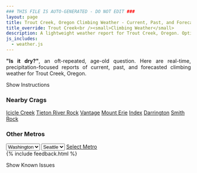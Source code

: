 ```yaml
---
### THIS FILE IS AUTO-GENERATED - DO NOT EDIT ###
layout: page
title: Trout Creek, Oregon Climbing Weather - Current, Past, and Forecasted Report
title_override: Trout Creek<br /><small>Climbing Weather</small>
description: A lightweight weather report for Trout Creek, Oregon. Optimized for slow internet connections.
js_includes:
  - weather.js
---
```


<section class="measure center lh-copy f5-ns f6 ph2 mv4" style="text-align: justify;">
<strong>"Is it dry?"</strong>, an oft-repeated, age-old question. Here are real-time,
precipitation-focused reports of current, past, and forecasted climbing weather for Trout Creek, Oregon.
</section>

<p id="settings-toggle" class="mw5 b center tc hover-light-red black-70 pointer">Show Instructions</p>
<section id="settings" class="overflow-hidden" style="display:none;">
    <div class="mv2 ph2 center">
        <div class="fn f6 tc pv2">
            <p class="measure lh-copy center"><strong>Show/hide hourly forecasts</strong> by clicking the desired day.</p>
            <hr class="mw5 p0 mv2 o-60 b0 bt b--light-red light-red bg-light-red">
            <p class="measure lh-copy center"><strong>Current and Past conditions</strong> are measured by the nearest weather station. <strong>Forecast conditions</strong> are calculated and polled separately.</p>
            <hr class="mw5 p0 mv2 o-60 b0 bt b--light-red light-red bg-light-red">
            <p class="measure lh-copy center"><strong>Having issues?</strong> Try <a id="clear-cache" class="no-underline relative fancy-link light-red hover-light-red" href="#">clearing the local cache</a>.</p>
            <hr class="mw5 p0 mv2 o-60 b0 bt b--light-red light-red bg-light-red">
            <p class="measure lh-copy center">Weather data sourced from <a class="no-underline fancy-link relative light-red" target="_blank" href="https://www.weather.gov/documentation/services-web-api">weather.gov</a>.</p>
        </div>
    </div>
</section>
<section id="weather" data-crag="trout-creek-oregon" class="mv4-ns mv3 ph2 center"></section>
<section id="nearby" class="tc lh-copy">
  <h3>Nearby Crags</h3>
<a class="nowrap no-underline fancy-link relative light-red mh3" href="/crags/icicle-creek-washington-weather.html">Icicle Creek</a>
<a class="nowrap no-underline fancy-link relative light-red mh3" href="/crags/tieton-river-rock-washington-weather.html">Tieton River Rock</a>
<a class="nowrap no-underline fancy-link relative light-red mh3" href="/crags/vantage-washington-weather.html">Vantage</a>
<a class="nowrap no-underline fancy-link relative light-red mh3" href="/crags/mount-erie-washington-weather.html">Mount Erie</a>
<a class="nowrap no-underline fancy-link relative light-red mh3" href="/crags/index-washington-weather.html">Index</a>
<a class="nowrap no-underline fancy-link relative light-red mh3" href="/crags/darrington-washington-weather.html">Darrington</a>
<a class="nowrap no-underline fancy-link relative light-red mh3" href="/crags/smith-rock-oregon-weather.html">Smith Rock</a>
</section>
<section id="nearby" class="tc lh-copy">
  <h3>Other Metros</h3>
  <select class="ma1 bg-near-white pa2" id="stateSel">
    <option value="Texas">Texas</option>
    <option value="Washington" selected>Washington</option>
    <option value="Colorado">Colorado</option>
    <option value="Tennessee">Tennessee</option>
    <option value="Utah">Utah</option>
    <option value="California">California</option>
  </select>
  <select class="ma1 bg-near-white pa2" id="citySel">
    <option value="Seattle" selected>Seattle</option>
  </select>
  <a id="selectMetro" class="f6 link dim ph3 pv2 ma1 dib white bg-light-red" href="/crags/seattle-washington-weather.html">Select Metro</a>
  <script>
    var states = [];
    states["Texas"] = "Austin"
    states["Washington"] = "Seattle"
    states["Colorado"] = "Denver"
    states["Tennessee"] = "Nashville"
    states["Utah"] = "Salt Lake City"
    states["California"] = "San Francisco|Los Angeles"
  </script>
</section>
{% include feedback.html %}
<p id="issues-toggle" class="mw5 b center tc hover-light-red black-70 pointer">Show Known Issues</p>
<section id="issues" class="overflow-hidden tc f6">
</section>

<script>
  var weekly_PDT_48_73 = null
  var hourly_PDT_48_73 = {"@context":["https://geojson.org/geojson-ld/geojson-context.jsonld",{"@version":"1.1","wx":"https://api.weather.gov/ontology#","geo":"http://www.opengis.net/ont/geosparql#","unit":"http://codes.wmo.int/common/unit/","@vocab":"https://api.weather.gov/ontology#"}],"type":"Feature","geometry":{"type":"Polygon","coordinates":[[[-121.1248943,44.8198586],[-121.11911869999999,44.79885650000001],[-121.08947479999999,44.802957400000004],[-121.09524409999999,44.8239597],[-121.1248943,44.8198586]]]},"properties":{"updated":"2021-02-13T05:46:11+00:00","units":"us","forecastGenerator":"HourlyForecastGenerator","generatedAt":"2021-02-13T08:46:56+00:00","updateTime":"2021-02-13T05:46:11+00:00","validTimes":"2021-02-12T23:00:00+00:00/P7DT15H","elevation":{"value":494.9952,"unitCode":"unit:m"},"periods":[{"number":1,"name":"","startTime":"2021-02-13T00:00:00-08:00","endTime":"2021-02-13T01:00:00-08:00","isDaytime":false,"temperature":14,"temperatureUnit":"F","temperatureTrend":null,"windSpeed":"7 mph","windDirection":"N","icon":"https://api.weather.gov/icons/land/night/snow,90?size=small","shortForecast":"Light Snow","detailedForecast":""},{"number":2,"name":"","startTime":"2021-02-13T01:00:00-08:00","endTime":"2021-02-13T02:00:00-08:00","isDaytime":false,"temperature":14,"temperatureUnit":"F","temperatureTrend":null,"windSpeed":"7 mph","windDirection":"N","icon":"https://api.weather.gov/icons/land/night/snow,90?size=small","shortForecast":"Light Snow","detailedForecast":""},{"number":3,"name":"","startTime":"2021-02-13T02:00:00-08:00","endTime":"2021-02-13T03:00:00-08:00","isDaytime":false,"temperature":14,"temperatureUnit":"F","temperatureTrend":null,"windSpeed":"7 mph","windDirection":"N","icon":"https://api.weather.gov/icons/land/night/snow,90?size=small","shortForecast":"Light Snow","detailedForecast":""},{"number":4,"name":"","startTime":"2021-02-13T03:00:00-08:00","endTime":"2021-02-13T04:00:00-08:00","isDaytime":false,"temperature":13,"temperatureUnit":"F","temperatureTrend":null,"windSpeed":"7 mph","windDirection":"N","icon":"https://api.weather.gov/icons/land/night/snow,90?size=small","shortForecast":"Light Snow","detailedForecast":""},{"number":5,"name":"","startTime":"2021-02-13T04:00:00-08:00","endTime":"2021-02-13T05:00:00-08:00","isDaytime":false,"temperature":13,"temperatureUnit":"F","temperatureTrend":null,"windSpeed":"8 mph","windDirection":"N","icon":"https://api.weather.gov/icons/land/night/snow,90?size=small","shortForecast":"Light Snow","detailedForecast":""},{"number":6,"name":"","startTime":"2021-02-13T05:00:00-08:00","endTime":"2021-02-13T06:00:00-08:00","isDaytime":false,"temperature":12,"temperatureUnit":"F","temperatureTrend":null,"windSpeed":"8 mph","windDirection":"N","icon":"https://api.weather.gov/icons/land/night/snow,90?size=small","shortForecast":"Light Snow","detailedForecast":""},{"number":7,"name":"","startTime":"2021-02-13T06:00:00-08:00","endTime":"2021-02-13T07:00:00-08:00","isDaytime":true,"temperature":12,"temperatureUnit":"F","temperatureTrend":null,"windSpeed":"8 mph","windDirection":"N","icon":"https://api.weather.gov/icons/land/day/snow,90?size=small","shortForecast":"Light Snow","detailedForecast":""},{"number":8,"name":"","startTime":"2021-02-13T07:00:00-08:00","endTime":"2021-02-13T08:00:00-08:00","isDaytime":true,"temperature":13,"temperatureUnit":"F","temperatureTrend":null,"windSpeed":"8 mph","windDirection":"N","icon":"https://api.weather.gov/icons/land/day/snow,90?size=small","shortForecast":"Light Snow","detailedForecast":""},{"number":9,"name":"","startTime":"2021-02-13T08:00:00-08:00","endTime":"2021-02-13T09:00:00-08:00","isDaytime":true,"temperature":14,"temperatureUnit":"F","temperatureTrend":null,"windSpeed":"8 mph","windDirection":"N","icon":"https://api.weather.gov/icons/land/day/snow,90?size=small","shortForecast":"Light Snow","detailedForecast":""},{"number":10,"name":"","startTime":"2021-02-13T09:00:00-08:00","endTime":"2021-02-13T10:00:00-08:00","isDaytime":true,"temperature":16,"temperatureUnit":"F","temperatureTrend":null,"windSpeed":"8 mph","windDirection":"N","icon":"https://api.weather.gov/icons/land/day/snow?size=small","shortForecast":"Light Snow","detailedForecast":""},{"number":11,"name":"","startTime":"2021-02-13T10:00:00-08:00","endTime":"2021-02-13T11:00:00-08:00","isDaytime":true,"temperature":18,"temperatureUnit":"F","temperatureTrend":null,"windSpeed":"5 mph","windDirection":"NE","icon":"https://api.weather.gov/icons/land/day/snow_fzra?size=small","shortForecast":"Chance Light Snow","detailedForecast":""},{"number":12,"name":"","startTime":"2021-02-13T11:00:00-08:00","endTime":"2021-02-13T12:00:00-08:00","isDaytime":true,"temperature":20,"temperatureUnit":"F","temperatureTrend":null,"windSpeed":"5 mph","windDirection":"NE","icon":"https://api.weather.gov/icons/land/day/snow_fzra?size=small","shortForecast":"Chance Light Snow","detailedForecast":""},{"number":13,"name":"","startTime":"2021-02-13T12:00:00-08:00","endTime":"2021-02-13T13:00:00-08:00","isDaytime":true,"temperature":22,"temperatureUnit":"F","temperatureTrend":null,"windSpeed":"5 mph","windDirection":"NE","icon":"https://api.weather.gov/icons/land/day/snow_fzra?size=small","shortForecast":"Chance Light Snow","detailedForecast":""},{"number":14,"name":"","startTime":"2021-02-13T13:00:00-08:00","endTime":"2021-02-13T14:00:00-08:00","isDaytime":true,"temperature":24,"temperatureUnit":"F","temperatureTrend":null,"windSpeed":"6 mph","windDirection":"NE","icon":"https://api.weather.gov/icons/land/day/snow_fzra?size=small","shortForecast":"Chance Light Snow","detailedForecast":""},{"number":15,"name":"","startTime":"2021-02-13T14:00:00-08:00","endTime":"2021-02-13T15:00:00-08:00","isDaytime":true,"temperature":26,"temperatureUnit":"F","temperatureTrend":null,"windSpeed":"6 mph","windDirection":"NE","icon":"https://api.weather.gov/icons/land/day/snow_fzra?size=small","shortForecast":"Chance Light Snow","detailedForecast":""},{"number":16,"name":"","startTime":"2021-02-13T15:00:00-08:00","endTime":"2021-02-13T16:00:00-08:00","isDaytime":true,"temperature":27,"temperatureUnit":"F","temperatureTrend":null,"windSpeed":"6 mph","windDirection":"NE","icon":"https://api.weather.gov/icons/land/day/snow_fzra?size=small","shortForecast":"Chance Light Snow","detailedForecast":""},{"number":17,"name":"","startTime":"2021-02-13T16:00:00-08:00","endTime":"2021-02-13T17:00:00-08:00","isDaytime":true,"temperature":27,"temperatureUnit":"F","temperatureTrend":null,"windSpeed":"7 mph","windDirection":"NE","icon":"https://api.weather.gov/icons/land/day/snow?size=small","shortForecast":"Slight Chance Light Snow","detailedForecast":""},{"number":18,"name":"","startTime":"2021-02-13T17:00:00-08:00","endTime":"2021-02-13T18:00:00-08:00","isDaytime":true,"temperature":26,"temperatureUnit":"F","temperatureTrend":null,"windSpeed":"7 mph","windDirection":"NE","icon":"https://api.weather.gov/icons/land/day/snow?size=small","shortForecast":"Slight Chance Light Snow","detailedForecast":""},{"number":19,"name":"","startTime":"2021-02-13T18:00:00-08:00","endTime":"2021-02-13T19:00:00-08:00","isDaytime":false,"temperature":24,"temperatureUnit":"F","temperatureTrend":null,"windSpeed":"7 mph","windDirection":"NE","icon":"https://api.weather.gov/icons/land/night/snow?size=small","shortForecast":"Slight Chance Light Snow","detailedForecast":""},{"number":20,"name":"","startTime":"2021-02-13T19:00:00-08:00","endTime":"2021-02-13T20:00:00-08:00","isDaytime":false,"temperature":22,"temperatureUnit":"F","temperatureTrend":null,"windSpeed":"6 mph","windDirection":"NE","icon":"https://api.weather.gov/icons/land/night/snow?size=small","shortForecast":"Slight Chance Light Snow","detailedForecast":""},{"number":21,"name":"","startTime":"2021-02-13T20:00:00-08:00","endTime":"2021-02-13T21:00:00-08:00","isDaytime":false,"temperature":20,"temperatureUnit":"F","temperatureTrend":null,"windSpeed":"6 mph","windDirection":"NE","icon":"https://api.weather.gov/icons/land/night/snow?size=small","shortForecast":"Slight Chance Light Snow","detailedForecast":""},{"number":22,"name":"","startTime":"2021-02-13T21:00:00-08:00","endTime":"2021-02-13T22:00:00-08:00","isDaytime":false,"temperature":19,"temperatureUnit":"F","temperatureTrend":null,"windSpeed":"6 mph","windDirection":"NE","icon":"https://api.weather.gov/icons/land/night/snow?size=small","shortForecast":"Slight Chance Light Snow","detailedForecast":""},{"number":23,"name":"","startTime":"2021-02-13T22:00:00-08:00","endTime":"2021-02-13T23:00:00-08:00","isDaytime":false,"temperature":17,"temperatureUnit":"F","temperatureTrend":null,"windSpeed":"5 mph","windDirection":"N","icon":"https://api.weather.gov/icons/land/night/snow?size=small","shortForecast":"Slight Chance Light Snow","detailedForecast":""},{"number":24,"name":"","startTime":"2021-02-13T23:00:00-08:00","endTime":"2021-02-14T00:00:00-08:00","isDaytime":false,"temperature":15,"temperatureUnit":"F","temperatureTrend":null,"windSpeed":"5 mph","windDirection":"N","icon":"https://api.weather.gov/icons/land/night/snow?size=small","shortForecast":"Slight Chance Light Snow","detailedForecast":""},{"number":25,"name":"","startTime":"2021-02-14T00:00:00-08:00","endTime":"2021-02-14T01:00:00-08:00","isDaytime":false,"temperature":13,"temperatureUnit":"F","temperatureTrend":null,"windSpeed":"5 mph","windDirection":"N","icon":"https://api.weather.gov/icons/land/night/snow?size=small","shortForecast":"Slight Chance Light Snow","detailedForecast":""},{"number":26,"name":"","startTime":"2021-02-14T01:00:00-08:00","endTime":"2021-02-14T02:00:00-08:00","isDaytime":false,"temperature":12,"temperatureUnit":"F","temperatureTrend":null,"windSpeed":"3 mph","windDirection":"N","icon":"https://api.weather.gov/icons/land/night/snow?size=small","shortForecast":"Slight Chance Light Snow","detailedForecast":""},{"number":27,"name":"","startTime":"2021-02-14T02:00:00-08:00","endTime":"2021-02-14T03:00:00-08:00","isDaytime":false,"temperature":12,"temperatureUnit":"F","temperatureTrend":null,"windSpeed":"3 mph","windDirection":"N","icon":"https://api.weather.gov/icons/land/night/snow?size=small","shortForecast":"Slight Chance Light Snow","detailedForecast":""},{"number":28,"name":"","startTime":"2021-02-14T03:00:00-08:00","endTime":"2021-02-14T04:00:00-08:00","isDaytime":false,"temperature":13,"temperatureUnit":"F","temperatureTrend":null,"windSpeed":"3 mph","windDirection":"N","icon":"https://api.weather.gov/icons/land/night/snow?size=small","shortForecast":"Slight Chance Light Snow","detailedForecast":""},{"number":29,"name":"","startTime":"2021-02-14T04:00:00-08:00","endTime":"2021-02-14T05:00:00-08:00","isDaytime":false,"temperature":13,"temperatureUnit":"F","temperatureTrend":null,"windSpeed":"3 mph","windDirection":"NE","icon":"https://api.weather.gov/icons/land/night/snow?size=small","shortForecast":"Chance Light Snow","detailedForecast":""},{"number":30,"name":"","startTime":"2021-02-14T05:00:00-08:00","endTime":"2021-02-14T06:00:00-08:00","isDaytime":false,"temperature":13,"temperatureUnit":"F","temperatureTrend":null,"windSpeed":"3 mph","windDirection":"NE","icon":"https://api.weather.gov/icons/land/night/snow?size=small","shortForecast":"Chance Light Snow","detailedForecast":""},{"number":31,"name":"","startTime":"2021-02-14T06:00:00-08:00","endTime":"2021-02-14T07:00:00-08:00","isDaytime":true,"temperature":13,"temperatureUnit":"F","temperatureTrend":null,"windSpeed":"3 mph","windDirection":"NE","icon":"https://api.weather.gov/icons/land/day/snow?size=small","shortForecast":"Chance Light Snow","detailedForecast":""},{"number":32,"name":"","startTime":"2021-02-14T07:00:00-08:00","endTime":"2021-02-14T08:00:00-08:00","isDaytime":true,"temperature":13,"temperatureUnit":"F","temperatureTrend":null,"windSpeed":"2 mph","windDirection":"NE","icon":"https://api.weather.gov/icons/land/day/snow?size=small","shortForecast":"Chance Light Snow","detailedForecast":""},{"number":33,"name":"","startTime":"2021-02-14T08:00:00-08:00","endTime":"2021-02-14T09:00:00-08:00","isDaytime":true,"temperature":14,"temperatureUnit":"F","temperatureTrend":null,"windSpeed":"2 mph","windDirection":"NE","icon":"https://api.weather.gov/icons/land/day/snow?size=small","shortForecast":"Chance Light Snow","detailedForecast":""},{"number":34,"name":"","startTime":"2021-02-14T09:00:00-08:00","endTime":"2021-02-14T10:00:00-08:00","isDaytime":true,"temperature":16,"temperatureUnit":"F","temperatureTrend":null,"windSpeed":"2 mph","windDirection":"NE","icon":"https://api.weather.gov/icons/land/day/snow?size=small","shortForecast":"Chance Light Snow","detailedForecast":""},{"number":35,"name":"","startTime":"2021-02-14T10:00:00-08:00","endTime":"2021-02-14T11:00:00-08:00","isDaytime":true,"temperature":19,"temperatureUnit":"F","temperatureTrend":null,"windSpeed":"3 mph","windDirection":"NE","icon":"https://api.weather.gov/icons/land/day/snow?size=small","shortForecast":"Chance Light Snow","detailedForecast":""},{"number":36,"name":"","startTime":"2021-02-14T11:00:00-08:00","endTime":"2021-02-14T12:00:00-08:00","isDaytime":true,"temperature":23,"temperatureUnit":"F","temperatureTrend":null,"windSpeed":"3 mph","windDirection":"NE","icon":"https://api.weather.gov/icons/land/day/snow?size=small","shortForecast":"Chance Light Snow","detailedForecast":""},{"number":37,"name":"","startTime":"2021-02-14T12:00:00-08:00","endTime":"2021-02-14T13:00:00-08:00","isDaytime":true,"temperature":26,"temperatureUnit":"F","temperatureTrend":null,"windSpeed":"3 mph","windDirection":"NE","icon":"https://api.weather.gov/icons/land/day/snow?size=small","shortForecast":"Chance Light Snow","detailedForecast":""},{"number":38,"name":"","startTime":"2021-02-14T13:00:00-08:00","endTime":"2021-02-14T14:00:00-08:00","isDaytime":true,"temperature":29,"temperatureUnit":"F","temperatureTrend":null,"windSpeed":"5 mph","windDirection":"NE","icon":"https://api.weather.gov/icons/land/day/snow?size=small","shortForecast":"Chance Light Snow","detailedForecast":""},{"number":39,"name":"","startTime":"2021-02-14T14:00:00-08:00","endTime":"2021-02-14T15:00:00-08:00","isDaytime":true,"temperature":31,"temperatureUnit":"F","temperatureTrend":null,"windSpeed":"5 mph","windDirection":"NE","icon":"https://api.weather.gov/icons/land/day/snow?size=small","shortForecast":"Chance Light Snow","detailedForecast":""},{"number":40,"name":"","startTime":"2021-02-14T15:00:00-08:00","endTime":"2021-02-14T16:00:00-08:00","isDaytime":true,"temperature":31,"temperatureUnit":"F","temperatureTrend":null,"windSpeed":"5 mph","windDirection":"NE","icon":"https://api.weather.gov/icons/land/day/snow?size=small","shortForecast":"Chance Light Snow","detailedForecast":""},{"number":41,"name":"","startTime":"2021-02-14T16:00:00-08:00","endTime":"2021-02-14T17:00:00-08:00","isDaytime":true,"temperature":30,"temperatureUnit":"F","temperatureTrend":null,"windSpeed":"6 mph","windDirection":"NE","icon":"https://api.weather.gov/icons/land/day/snow?size=small","shortForecast":"Chance Light Snow","detailedForecast":""},{"number":42,"name":"","startTime":"2021-02-14T17:00:00-08:00","endTime":"2021-02-14T18:00:00-08:00","isDaytime":true,"temperature":28,"temperatureUnit":"F","temperatureTrend":null,"windSpeed":"6 mph","windDirection":"NE","icon":"https://api.weather.gov/icons/land/day/snow?size=small","shortForecast":"Chance Light Snow","detailedForecast":""},{"number":43,"name":"","startTime":"2021-02-14T18:00:00-08:00","endTime":"2021-02-14T19:00:00-08:00","isDaytime":false,"temperature":25,"temperatureUnit":"F","temperatureTrend":null,"windSpeed":"6 mph","windDirection":"NE","icon":"https://api.weather.gov/icons/land/night/snow?size=small","shortForecast":"Chance Light Snow","detailedForecast":""},{"number":44,"name":"","startTime":"2021-02-14T19:00:00-08:00","endTime":"2021-02-14T20:00:00-08:00","isDaytime":false,"temperature":24,"temperatureUnit":"F","temperatureTrend":null,"windSpeed":"5 mph","windDirection":"NE","icon":"https://api.weather.gov/icons/land/night/snow?size=small","shortForecast":"Chance Light Snow","detailedForecast":""},{"number":45,"name":"","startTime":"2021-02-14T20:00:00-08:00","endTime":"2021-02-14T21:00:00-08:00","isDaytime":false,"temperature":24,"temperatureUnit":"F","temperatureTrend":null,"windSpeed":"5 mph","windDirection":"NE","icon":"https://api.weather.gov/icons/land/night/snow?size=small","shortForecast":"Chance Light Snow","detailedForecast":""},{"number":46,"name":"","startTime":"2021-02-14T21:00:00-08:00","endTime":"2021-02-14T22:00:00-08:00","isDaytime":false,"temperature":25,"temperatureUnit":"F","temperatureTrend":null,"windSpeed":"5 mph","windDirection":"NE","icon":"https://api.weather.gov/icons/land/night/snow?size=small","shortForecast":"Chance Light Snow","detailedForecast":""},{"number":47,"name":"","startTime":"2021-02-14T22:00:00-08:00","endTime":"2021-02-14T23:00:00-08:00","isDaytime":false,"temperature":26,"temperatureUnit":"F","temperatureTrend":null,"windSpeed":"3 mph","windDirection":"NE","icon":"https://api.weather.gov/icons/land/night/snow?size=small","shortForecast":"Snow","detailedForecast":""},{"number":48,"name":"","startTime":"2021-02-14T23:00:00-08:00","endTime":"2021-02-15T00:00:00-08:00","isDaytime":false,"temperature":25,"temperatureUnit":"F","temperatureTrend":null,"windSpeed":"3 mph","windDirection":"NE","icon":"https://api.weather.gov/icons/land/night/snow?size=small","shortForecast":"Snow","detailedForecast":""},{"number":49,"name":"","startTime":"2021-02-15T00:00:00-08:00","endTime":"2021-02-15T01:00:00-08:00","isDaytime":false,"temperature":24,"temperatureUnit":"F","temperatureTrend":null,"windSpeed":"3 mph","windDirection":"NE","icon":"https://api.weather.gov/icons/land/night/snow?size=small","shortForecast":"Snow","detailedForecast":""},{"number":50,"name":"","startTime":"2021-02-15T01:00:00-08:00","endTime":"2021-02-15T02:00:00-08:00","isDaytime":false,"temperature":23,"temperatureUnit":"F","temperatureTrend":null,"windSpeed":"5 mph","windDirection":"NE","icon":"https://api.weather.gov/icons/land/night/snow?size=small","shortForecast":"Light Snow","detailedForecast":""},{"number":51,"name":"","startTime":"2021-02-15T02:00:00-08:00","endTime":"2021-02-15T03:00:00-08:00","isDaytime":false,"temperature":24,"temperatureUnit":"F","temperatureTrend":null,"windSpeed":"5 mph","windDirection":"NE","icon":"https://api.weather.gov/icons/land/night/snow?size=small","shortForecast":"Light Snow","detailedForecast":""},{"number":52,"name":"","startTime":"2021-02-15T03:00:00-08:00","endTime":"2021-02-15T04:00:00-08:00","isDaytime":false,"temperature":25,"temperatureUnit":"F","temperatureTrend":null,"windSpeed":"5 mph","windDirection":"NE","icon":"https://api.weather.gov/icons/land/night/snow?size=small","shortForecast":"Light Snow","detailedForecast":""},{"number":53,"name":"","startTime":"2021-02-15T04:00:00-08:00","endTime":"2021-02-15T05:00:00-08:00","isDaytime":false,"temperature":26,"temperatureUnit":"F","temperatureTrend":null,"windSpeed":"2 mph","windDirection":"NE","icon":"https://api.weather.gov/icons/land/night/snow_fzra?size=small","shortForecast":"Light Snow","detailedForecast":""},{"number":54,"name":"","startTime":"2021-02-15T05:00:00-08:00","endTime":"2021-02-15T06:00:00-08:00","isDaytime":false,"temperature":24,"temperatureUnit":"F","temperatureTrend":null,"windSpeed":"2 mph","windDirection":"NE","icon":"https://api.weather.gov/icons/land/night/snow_fzra?size=small","shortForecast":"Light Snow","detailedForecast":""},{"number":55,"name":"","startTime":"2021-02-15T06:00:00-08:00","endTime":"2021-02-15T07:00:00-08:00","isDaytime":true,"temperature":22,"temperatureUnit":"F","temperatureTrend":null,"windSpeed":"2 mph","windDirection":"NE","icon":"https://api.weather.gov/icons/land/day/snow_fzra?size=small","shortForecast":"Light Snow","detailedForecast":""},{"number":56,"name":"","startTime":"2021-02-15T07:00:00-08:00","endTime":"2021-02-15T08:00:00-08:00","isDaytime":true,"temperature":22,"temperatureUnit":"F","temperatureTrend":null,"windSpeed":"2 mph","windDirection":"SW","icon":"https://api.weather.gov/icons/land/day/snow_fzra?size=small","shortForecast":"Light Snow","detailedForecast":""},{"number":57,"name":"","startTime":"2021-02-15T08:00:00-08:00","endTime":"2021-02-15T09:00:00-08:00","isDaytime":true,"temperature":25,"temperatureUnit":"F","temperatureTrend":null,"windSpeed":"2 mph","windDirection":"SW","icon":"https://api.weather.gov/icons/land/day/snow_fzra?size=small","shortForecast":"Light Snow","detailedForecast":""},{"number":58,"name":"","startTime":"2021-02-15T09:00:00-08:00","endTime":"2021-02-15T10:00:00-08:00","isDaytime":true,"temperature":30,"temperatureUnit":"F","temperatureTrend":null,"windSpeed":"2 mph","windDirection":"SW","icon":"https://api.weather.gov/icons/land/day/snow_fzra?size=small","shortForecast":"Light Snow","detailedForecast":""},{"number":59,"name":"","startTime":"2021-02-15T10:00:00-08:00","endTime":"2021-02-15T11:00:00-08:00","isDaytime":true,"temperature":35,"temperatureUnit":"F","temperatureTrend":null,"windSpeed":"7 mph","windDirection":"SW","icon":"https://api.weather.gov/icons/land/day/rain?size=small","shortForecast":"Light Rain Likely","detailedForecast":""},{"number":60,"name":"","startTime":"2021-02-15T11:00:00-08:00","endTime":"2021-02-15T12:00:00-08:00","isDaytime":true,"temperature":37,"temperatureUnit":"F","temperatureTrend":null,"windSpeed":"7 mph","windDirection":"SW","icon":"https://api.weather.gov/icons/land/day/rain?size=small","shortForecast":"Light Rain Likely","detailedForecast":""},{"number":61,"name":"","startTime":"2021-02-15T12:00:00-08:00","endTime":"2021-02-15T13:00:00-08:00","isDaytime":true,"temperature":39,"temperatureUnit":"F","temperatureTrend":null,"windSpeed":"7 mph","windDirection":"SW","icon":"https://api.weather.gov/icons/land/day/rain?size=small","shortForecast":"Light Rain Likely","detailedForecast":""},{"number":62,"name":"","startTime":"2021-02-15T13:00:00-08:00","endTime":"2021-02-15T14:00:00-08:00","isDaytime":true,"temperature":40,"temperatureUnit":"F","temperatureTrend":null,"windSpeed":"13 mph","windDirection":"SW","icon":"https://api.weather.gov/icons/land/day/rain?size=small","shortForecast":"Light Rain Likely","detailedForecast":""},{"number":63,"name":"","startTime":"2021-02-15T14:00:00-08:00","endTime":"2021-02-15T15:00:00-08:00","isDaytime":true,"temperature":41,"temperatureUnit":"F","temperatureTrend":null,"windSpeed":"13 mph","windDirection":"SW","icon":"https://api.weather.gov/icons/land/day/rain?size=small","shortForecast":"Light Rain Likely","detailedForecast":""},{"number":64,"name":"","startTime":"2021-02-15T15:00:00-08:00","endTime":"2021-02-15T16:00:00-08:00","isDaytime":true,"temperature":43,"temperatureUnit":"F","temperatureTrend":null,"windSpeed":"13 mph","windDirection":"SW","icon":"https://api.weather.gov/icons/land/day/rain?size=small","shortForecast":"Light Rain Likely","detailedForecast":""},{"number":65,"name":"","startTime":"2021-02-15T16:00:00-08:00","endTime":"2021-02-15T17:00:00-08:00","isDaytime":true,"temperature":44,"temperatureUnit":"F","temperatureTrend":null,"windSpeed":"14 mph","windDirection":"SW","icon":"https://api.weather.gov/icons/land/day/rain?size=small","shortForecast":"Light Rain Likely","detailedForecast":""},{"number":66,"name":"","startTime":"2021-02-15T17:00:00-08:00","endTime":"2021-02-15T18:00:00-08:00","isDaytime":true,"temperature":44,"temperatureUnit":"F","temperatureTrend":null,"windSpeed":"14 mph","windDirection":"SW","icon":"https://api.weather.gov/icons/land/day/rain?size=small","shortForecast":"Light Rain Likely","detailedForecast":""},{"number":67,"name":"","startTime":"2021-02-15T18:00:00-08:00","endTime":"2021-02-15T19:00:00-08:00","isDaytime":false,"temperature":43,"temperatureUnit":"F","temperatureTrend":null,"windSpeed":"14 mph","windDirection":"SW","icon":"https://api.weather.gov/icons/land/night/rain?size=small","shortForecast":"Light Rain Likely","detailedForecast":""},{"number":68,"name":"","startTime":"2021-02-15T19:00:00-08:00","endTime":"2021-02-15T20:00:00-08:00","isDaytime":false,"temperature":41,"temperatureUnit":"F","temperatureTrend":null,"windSpeed":"12 mph","windDirection":"W","icon":"https://api.weather.gov/icons/land/night/rain?size=small","shortForecast":"Light Rain Likely","detailedForecast":""},{"number":69,"name":"","startTime":"2021-02-15T20:00:00-08:00","endTime":"2021-02-15T21:00:00-08:00","isDaytime":false,"temperature":38,"temperatureUnit":"F","temperatureTrend":null,"windSpeed":"12 mph","windDirection":"W","icon":"https://api.weather.gov/icons/land/night/rain?size=small","shortForecast":"Light Rain Likely","detailedForecast":""},{"number":70,"name":"","startTime":"2021-02-15T21:00:00-08:00","endTime":"2021-02-15T22:00:00-08:00","isDaytime":false,"temperature":35,"temperatureUnit":"F","temperatureTrend":null,"windSpeed":"12 mph","windDirection":"W","icon":"https://api.weather.gov/icons/land/night/rain?size=small","shortForecast":"Light Rain Likely","detailedForecast":""},{"number":71,"name":"","startTime":"2021-02-15T22:00:00-08:00","endTime":"2021-02-15T23:00:00-08:00","isDaytime":false,"temperature":33,"temperatureUnit":"F","temperatureTrend":null,"windSpeed":"10 mph","windDirection":"SW","icon":"https://api.weather.gov/icons/land/night/rain?size=small","shortForecast":"Light Rain Likely","detailedForecast":""},{"number":72,"name":"","startTime":"2021-02-15T23:00:00-08:00","endTime":"2021-02-16T00:00:00-08:00","isDaytime":false,"temperature":32,"temperatureUnit":"F","temperatureTrend":null,"windSpeed":"10 mph","windDirection":"SW","icon":"https://api.weather.gov/icons/land/night/rain?size=small","shortForecast":"Light Rain Likely","detailedForecast":""},{"number":73,"name":"","startTime":"2021-02-16T00:00:00-08:00","endTime":"2021-02-16T01:00:00-08:00","isDaytime":false,"temperature":31,"temperatureUnit":"F","temperatureTrend":null,"windSpeed":"10 mph","windDirection":"SW","icon":"https://api.weather.gov/icons/land/night/rain?size=small","shortForecast":"Light Rain Likely","detailedForecast":""},{"number":74,"name":"","startTime":"2021-02-16T01:00:00-08:00","endTime":"2021-02-16T02:00:00-08:00","isDaytime":false,"temperature":31,"temperatureUnit":"F","temperatureTrend":null,"windSpeed":"12 mph","windDirection":"W","icon":"https://api.weather.gov/icons/land/night/rain?size=small","shortForecast":"Light Rain Likely","detailedForecast":""},{"number":75,"name":"","startTime":"2021-02-16T02:00:00-08:00","endTime":"2021-02-16T03:00:00-08:00","isDaytime":false,"temperature":31,"temperatureUnit":"F","temperatureTrend":null,"windSpeed":"12 mph","windDirection":"W","icon":"https://api.weather.gov/icons/land/night/rain?size=small","shortForecast":"Light Rain Likely","detailedForecast":""},{"number":76,"name":"","startTime":"2021-02-16T03:00:00-08:00","endTime":"2021-02-16T04:00:00-08:00","isDaytime":false,"temperature":32,"temperatureUnit":"F","temperatureTrend":null,"windSpeed":"12 mph","windDirection":"W","icon":"https://api.weather.gov/icons/land/night/rain?size=small","shortForecast":"Light Rain Likely","detailedForecast":""},{"number":77,"name":"","startTime":"2021-02-16T04:00:00-08:00","endTime":"2021-02-16T05:00:00-08:00","isDaytime":false,"temperature":32,"temperatureUnit":"F","temperatureTrend":null,"windSpeed":"10 mph","windDirection":"W","icon":"https://api.weather.gov/icons/land/night/snow?size=small","shortForecast":"Chance Rain And Snow","detailedForecast":""},{"number":78,"name":"","startTime":"2021-02-16T05:00:00-08:00","endTime":"2021-02-16T06:00:00-08:00","isDaytime":false,"temperature":31,"temperatureUnit":"F","temperatureTrend":null,"windSpeed":"10 mph","windDirection":"W","icon":"https://api.weather.gov/icons/land/night/snow?size=small","shortForecast":"Chance Rain And Snow","detailedForecast":""},{"number":79,"name":"","startTime":"2021-02-16T06:00:00-08:00","endTime":"2021-02-16T07:00:00-08:00","isDaytime":true,"temperature":31,"temperatureUnit":"F","temperatureTrend":null,"windSpeed":"10 mph","windDirection":"W","icon":"https://api.weather.gov/icons/land/day/snow?size=small","shortForecast":"Chance Rain And Snow","detailedForecast":""},{"number":80,"name":"","startTime":"2021-02-16T07:00:00-08:00","endTime":"2021-02-16T08:00:00-08:00","isDaytime":true,"temperature":31,"temperatureUnit":"F","temperatureTrend":null,"windSpeed":"10 mph","windDirection":"W","icon":"https://api.weather.gov/icons/land/day/snow?size=small","shortForecast":"Chance Light Snow","detailedForecast":""},{"number":81,"name":"","startTime":"2021-02-16T08:00:00-08:00","endTime":"2021-02-16T09:00:00-08:00","isDaytime":true,"temperature":31,"temperatureUnit":"F","temperatureTrend":null,"windSpeed":"10 mph","windDirection":"W","icon":"https://api.weather.gov/icons/land/day/snow?size=small","shortForecast":"Chance Light Snow","detailedForecast":""},{"number":82,"name":"","startTime":"2021-02-16T09:00:00-08:00","endTime":"2021-02-16T10:00:00-08:00","isDaytime":true,"temperature":32,"temperatureUnit":"F","temperatureTrend":null,"windSpeed":"10 mph","windDirection":"W","icon":"https://api.weather.gov/icons/land/day/snow?size=small","shortForecast":"Chance Light Snow","detailedForecast":""},{"number":83,"name":"","startTime":"2021-02-16T10:00:00-08:00","endTime":"2021-02-16T11:00:00-08:00","isDaytime":true,"temperature":33,"temperatureUnit":"F","temperatureTrend":null,"windSpeed":"9 mph","windDirection":"W","icon":"https://api.weather.gov/icons/land/day/rain?size=small","shortForecast":"Slight Chance Light Rain","detailedForecast":""},{"number":84,"name":"","startTime":"2021-02-16T11:00:00-08:00","endTime":"2021-02-16T12:00:00-08:00","isDaytime":true,"temperature":35,"temperatureUnit":"F","temperatureTrend":null,"windSpeed":"9 mph","windDirection":"W","icon":"https://api.weather.gov/icons/land/day/rain?size=small","shortForecast":"Slight Chance Light Rain","detailedForecast":""},{"number":85,"name":"","startTime":"2021-02-16T12:00:00-08:00","endTime":"2021-02-16T13:00:00-08:00","isDaytime":true,"temperature":38,"temperatureUnit":"F","temperatureTrend":null,"windSpeed":"9 mph","windDirection":"W","icon":"https://api.weather.gov/icons/land/day/rain?size=small","shortForecast":"Slight Chance Light Rain","detailedForecast":""},{"number":86,"name":"","startTime":"2021-02-16T13:00:00-08:00","endTime":"2021-02-16T14:00:00-08:00","isDaytime":true,"temperature":40,"temperatureUnit":"F","temperatureTrend":null,"windSpeed":"12 mph","windDirection":"W","icon":"https://api.weather.gov/icons/land/day/rain?size=small","shortForecast":"Slight Chance Light Rain","detailedForecast":""},{"number":87,"name":"","startTime":"2021-02-16T14:00:00-08:00","endTime":"2021-02-16T15:00:00-08:00","isDaytime":true,"temperature":42,"temperatureUnit":"F","temperatureTrend":null,"windSpeed":"12 mph","windDirection":"W","icon":"https://api.weather.gov/icons/land/day/rain?size=small","shortForecast":"Slight Chance Light Rain","detailedForecast":""},{"number":88,"name":"","startTime":"2021-02-16T15:00:00-08:00","endTime":"2021-02-16T16:00:00-08:00","isDaytime":true,"temperature":44,"temperatureUnit":"F","temperatureTrend":null,"windSpeed":"12 mph","windDirection":"W","icon":"https://api.weather.gov/icons/land/day/rain?size=small","shortForecast":"Slight Chance Light Rain","detailedForecast":""},{"number":89,"name":"","startTime":"2021-02-16T16:00:00-08:00","endTime":"2021-02-16T17:00:00-08:00","isDaytime":true,"temperature":44,"temperatureUnit":"F","temperatureTrend":null,"windSpeed":"10 mph","windDirection":"W","icon":"https://api.weather.gov/icons/land/day/sct?size=small","shortForecast":"Mostly Sunny","detailedForecast":""},{"number":90,"name":"","startTime":"2021-02-16T17:00:00-08:00","endTime":"2021-02-16T18:00:00-08:00","isDaytime":true,"temperature":43,"temperatureUnit":"F","temperatureTrend":null,"windSpeed":"10 mph","windDirection":"W","icon":"https://api.weather.gov/icons/land/day/sct?size=small","shortForecast":"Mostly Sunny","detailedForecast":""},{"number":91,"name":"","startTime":"2021-02-16T18:00:00-08:00","endTime":"2021-02-16T19:00:00-08:00","isDaytime":false,"temperature":40,"temperatureUnit":"F","temperatureTrend":null,"windSpeed":"10 mph","windDirection":"W","icon":"https://api.weather.gov/icons/land/night/sct?size=small","shortForecast":"Partly Cloudy","detailedForecast":""},{"number":92,"name":"","startTime":"2021-02-16T19:00:00-08:00","endTime":"2021-02-16T20:00:00-08:00","isDaytime":false,"temperature":37,"temperatureUnit":"F","temperatureTrend":null,"windSpeed":"8 mph","windDirection":"W","icon":"https://api.weather.gov/icons/land/night/sct?size=small","shortForecast":"Partly Cloudy","detailedForecast":""},{"number":93,"name":"","startTime":"2021-02-16T20:00:00-08:00","endTime":"2021-02-16T21:00:00-08:00","isDaytime":false,"temperature":34,"temperatureUnit":"F","temperatureTrend":null,"windSpeed":"8 mph","windDirection":"W","icon":"https://api.weather.gov/icons/land/night/sct?size=small","shortForecast":"Partly Cloudy","detailedForecast":""},{"number":94,"name":"","startTime":"2021-02-16T21:00:00-08:00","endTime":"2021-02-16T22:00:00-08:00","isDaytime":false,"temperature":30,"temperatureUnit":"F","temperatureTrend":null,"windSpeed":"8 mph","windDirection":"W","icon":"https://api.weather.gov/icons/land/night/sct?size=small","shortForecast":"Partly Cloudy","detailedForecast":""},{"number":95,"name":"","startTime":"2021-02-16T22:00:00-08:00","endTime":"2021-02-16T23:00:00-08:00","isDaytime":false,"temperature":28,"temperatureUnit":"F","temperatureTrend":null,"windSpeed":"6 mph","windDirection":"SW","icon":"https://api.weather.gov/icons/land/night/sct?size=small","shortForecast":"Partly Cloudy","detailedForecast":""},{"number":96,"name":"","startTime":"2021-02-16T23:00:00-08:00","endTime":"2021-02-17T00:00:00-08:00","isDaytime":false,"temperature":26,"temperatureUnit":"F","temperatureTrend":null,"windSpeed":"6 mph","windDirection":"SW","icon":"https://api.weather.gov/icons/land/night/sct?size=small","shortForecast":"Partly Cloudy","detailedForecast":""},{"number":97,"name":"","startTime":"2021-02-17T00:00:00-08:00","endTime":"2021-02-17T01:00:00-08:00","isDaytime":false,"temperature":25,"temperatureUnit":"F","temperatureTrend":null,"windSpeed":"6 mph","windDirection":"SW","icon":"https://api.weather.gov/icons/land/night/sct?size=small","shortForecast":"Partly Cloudy","detailedForecast":""},{"number":98,"name":"","startTime":"2021-02-17T01:00:00-08:00","endTime":"2021-02-17T02:00:00-08:00","isDaytime":false,"temperature":25,"temperatureUnit":"F","temperatureTrend":null,"windSpeed":"6 mph","windDirection":"SW","icon":"https://api.weather.gov/icons/land/night/sct?size=small","shortForecast":"Partly Cloudy","detailedForecast":""},{"number":99,"name":"","startTime":"2021-02-17T02:00:00-08:00","endTime":"2021-02-17T03:00:00-08:00","isDaytime":false,"temperature":25,"temperatureUnit":"F","temperatureTrend":null,"windSpeed":"6 mph","windDirection":"SW","icon":"https://api.weather.gov/icons/land/night/sct?size=small","shortForecast":"Partly Cloudy","detailedForecast":""},{"number":100,"name":"","startTime":"2021-02-17T03:00:00-08:00","endTime":"2021-02-17T04:00:00-08:00","isDaytime":false,"temperature":26,"temperatureUnit":"F","temperatureTrend":null,"windSpeed":"6 mph","windDirection":"SW","icon":"https://api.weather.gov/icons/land/night/sct?size=small","shortForecast":"Partly Cloudy","detailedForecast":""},{"number":101,"name":"","startTime":"2021-02-17T04:00:00-08:00","endTime":"2021-02-17T05:00:00-08:00","isDaytime":false,"temperature":26,"temperatureUnit":"F","temperatureTrend":null,"windSpeed":"7 mph","windDirection":"SW","icon":"https://api.weather.gov/icons/land/night/sct?size=small","shortForecast":"Partly Cloudy","detailedForecast":""},{"number":102,"name":"","startTime":"2021-02-17T05:00:00-08:00","endTime":"2021-02-17T06:00:00-08:00","isDaytime":false,"temperature":27,"temperatureUnit":"F","temperatureTrend":null,"windSpeed":"7 mph","windDirection":"SW","icon":"https://api.weather.gov/icons/land/night/sct?size=small","shortForecast":"Partly Cloudy","detailedForecast":""},{"number":103,"name":"","startTime":"2021-02-17T06:00:00-08:00","endTime":"2021-02-17T07:00:00-08:00","isDaytime":true,"temperature":27,"temperatureUnit":"F","temperatureTrend":null,"windSpeed":"7 mph","windDirection":"SW","icon":"https://api.weather.gov/icons/land/day/sct?size=small","shortForecast":"Mostly Sunny","detailedForecast":""},{"number":104,"name":"","startTime":"2021-02-17T07:00:00-08:00","endTime":"2021-02-17T08:00:00-08:00","isDaytime":true,"temperature":28,"temperatureUnit":"F","temperatureTrend":null,"windSpeed":"6 mph","windDirection":"S","icon":"https://api.weather.gov/icons/land/day/bkn?size=small","shortForecast":"Partly Sunny","detailedForecast":""},{"number":105,"name":"","startTime":"2021-02-17T08:00:00-08:00","endTime":"2021-02-17T09:00:00-08:00","isDaytime":true,"temperature":29,"temperatureUnit":"F","temperatureTrend":null,"windSpeed":"6 mph","windDirection":"S","icon":"https://api.weather.gov/icons/land/day/bkn?size=small","shortForecast":"Partly Sunny","detailedForecast":""},{"number":106,"name":"","startTime":"2021-02-17T09:00:00-08:00","endTime":"2021-02-17T10:00:00-08:00","isDaytime":true,"temperature":30,"temperatureUnit":"F","temperatureTrend":null,"windSpeed":"6 mph","windDirection":"S","icon":"https://api.weather.gov/icons/land/day/bkn?size=small","shortForecast":"Partly Sunny","detailedForecast":""},{"number":107,"name":"","startTime":"2021-02-17T10:00:00-08:00","endTime":"2021-02-17T11:00:00-08:00","isDaytime":true,"temperature":32,"temperatureUnit":"F","temperatureTrend":null,"windSpeed":"5 mph","windDirection":"S","icon":"https://api.weather.gov/icons/land/day/bkn?size=small","shortForecast":"Partly Sunny","detailedForecast":""},{"number":108,"name":"","startTime":"2021-02-17T11:00:00-08:00","endTime":"2021-02-17T12:00:00-08:00","isDaytime":true,"temperature":34,"temperatureUnit":"F","temperatureTrend":null,"windSpeed":"5 mph","windDirection":"S","icon":"https://api.weather.gov/icons/land/day/bkn?size=small","shortForecast":"Partly Sunny","detailedForecast":""},{"number":109,"name":"","startTime":"2021-02-17T12:00:00-08:00","endTime":"2021-02-17T13:00:00-08:00","isDaytime":true,"temperature":37,"temperatureUnit":"F","temperatureTrend":null,"windSpeed":"5 mph","windDirection":"S","icon":"https://api.weather.gov/icons/land/day/bkn?size=small","shortForecast":"Partly Sunny","detailedForecast":""},{"number":110,"name":"","startTime":"2021-02-17T13:00:00-08:00","endTime":"2021-02-17T14:00:00-08:00","isDaytime":true,"temperature":39,"temperatureUnit":"F","temperatureTrend":null,"windSpeed":"6 mph","windDirection":"S","icon":"https://api.weather.gov/icons/land/day/bkn?size=small","shortForecast":"Partly Sunny","detailedForecast":""},{"number":111,"name":"","startTime":"2021-02-17T14:00:00-08:00","endTime":"2021-02-17T15:00:00-08:00","isDaytime":true,"temperature":41,"temperatureUnit":"F","temperatureTrend":null,"windSpeed":"6 mph","windDirection":"S","icon":"https://api.weather.gov/icons/land/day/bkn?size=small","shortForecast":"Partly Sunny","detailedForecast":""},{"number":112,"name":"","startTime":"2021-02-17T15:00:00-08:00","endTime":"2021-02-17T16:00:00-08:00","isDaytime":true,"temperature":43,"temperatureUnit":"F","temperatureTrend":null,"windSpeed":"6 mph","windDirection":"S","icon":"https://api.weather.gov/icons/land/day/bkn?size=small","shortForecast":"Partly Sunny","detailedForecast":""},{"number":113,"name":"","startTime":"2021-02-17T16:00:00-08:00","endTime":"2021-02-17T17:00:00-08:00","isDaytime":true,"temperature":43,"temperatureUnit":"F","temperatureTrend":null,"windSpeed":"6 mph","windDirection":"S","icon":"https://api.weather.gov/icons/land/day/snow?size=small","shortForecast":"Chance Rain And Snow","detailedForecast":""},{"number":114,"name":"","startTime":"2021-02-17T17:00:00-08:00","endTime":"2021-02-17T18:00:00-08:00","isDaytime":true,"temperature":42,"temperatureUnit":"F","temperatureTrend":null,"windSpeed":"6 mph","windDirection":"S","icon":"https://api.weather.gov/icons/land/day/snow?size=small","shortForecast":"Chance Rain And Snow","detailedForecast":""},{"number":115,"name":"","startTime":"2021-02-17T18:00:00-08:00","endTime":"2021-02-17T19:00:00-08:00","isDaytime":false,"temperature":41,"temperatureUnit":"F","temperatureTrend":null,"windSpeed":"6 mph","windDirection":"S","icon":"https://api.weather.gov/icons/land/night/snow?size=small","shortForecast":"Chance Rain And Snow","detailedForecast":""},{"number":116,"name":"","startTime":"2021-02-17T19:00:00-08:00","endTime":"2021-02-17T20:00:00-08:00","isDaytime":false,"temperature":39,"temperatureUnit":"F","temperatureTrend":null,"windSpeed":"6 mph","windDirection":"S","icon":"https://api.weather.gov/icons/land/night/snow?size=small","shortForecast":"Chance Rain And Snow","detailedForecast":""},{"number":117,"name":"","startTime":"2021-02-17T20:00:00-08:00","endTime":"2021-02-17T21:00:00-08:00","isDaytime":false,"temperature":36,"temperatureUnit":"F","temperatureTrend":null,"windSpeed":"6 mph","windDirection":"S","icon":"https://api.weather.gov/icons/land/night/snow?size=small","shortForecast":"Chance Rain And Snow","detailedForecast":""},{"number":118,"name":"","startTime":"2021-02-17T21:00:00-08:00","endTime":"2021-02-17T22:00:00-08:00","isDaytime":false,"temperature":34,"temperatureUnit":"F","temperatureTrend":null,"windSpeed":"6 mph","windDirection":"S","icon":"https://api.weather.gov/icons/land/night/snow?size=small","shortForecast":"Chance Rain And Snow","detailedForecast":""},{"number":119,"name":"","startTime":"2021-02-17T22:00:00-08:00","endTime":"2021-02-17T23:00:00-08:00","isDaytime":false,"temperature":33,"temperatureUnit":"F","temperatureTrend":null,"windSpeed":"6 mph","windDirection":"S","icon":"https://api.weather.gov/icons/land/night/rain?size=small","shortForecast":"Light Rain Likely","detailedForecast":""},{"number":120,"name":"","startTime":"2021-02-17T23:00:00-08:00","endTime":"2021-02-18T00:00:00-08:00","isDaytime":false,"temperature":31,"temperatureUnit":"F","temperatureTrend":null,"windSpeed":"6 mph","windDirection":"S","icon":"https://api.weather.gov/icons/land/night/rain?size=small","shortForecast":"Light Rain Likely","detailedForecast":""},{"number":121,"name":"","startTime":"2021-02-18T00:00:00-08:00","endTime":"2021-02-18T01:00:00-08:00","isDaytime":false,"temperature":31,"temperatureUnit":"F","temperatureTrend":null,"windSpeed":"6 mph","windDirection":"S","icon":"https://api.weather.gov/icons/land/night/rain?size=small","shortForecast":"Light Rain Likely","detailedForecast":""},{"number":122,"name":"","startTime":"2021-02-18T01:00:00-08:00","endTime":"2021-02-18T02:00:00-08:00","isDaytime":false,"temperature":31,"temperatureUnit":"F","temperatureTrend":null,"windSpeed":"6 mph","windDirection":"S","icon":"https://api.weather.gov/icons/land/night/rain?size=small","shortForecast":"Light Rain Likely","detailedForecast":""},{"number":123,"name":"","startTime":"2021-02-18T02:00:00-08:00","endTime":"2021-02-18T03:00:00-08:00","isDaytime":false,"temperature":31,"temperatureUnit":"F","temperatureTrend":null,"windSpeed":"6 mph","windDirection":"S","icon":"https://api.weather.gov/icons/land/night/rain?size=small","shortForecast":"Light Rain Likely","detailedForecast":""},{"number":124,"name":"","startTime":"2021-02-18T03:00:00-08:00","endTime":"2021-02-18T04:00:00-08:00","isDaytime":false,"temperature":32,"temperatureUnit":"F","temperatureTrend":null,"windSpeed":"6 mph","windDirection":"S","icon":"https://api.weather.gov/icons/land/night/rain?size=small","shortForecast":"Light Rain Likely","detailedForecast":""},{"number":125,"name":"","startTime":"2021-02-18T04:00:00-08:00","endTime":"2021-02-18T05:00:00-08:00","isDaytime":false,"temperature":33,"temperatureUnit":"F","temperatureTrend":null,"windSpeed":"7 mph","windDirection":"S","icon":"https://api.weather.gov/icons/land/night/rain?size=small","shortForecast":"Light Rain Likely","detailedForecast":""},{"number":126,"name":"","startTime":"2021-02-18T05:00:00-08:00","endTime":"2021-02-18T06:00:00-08:00","isDaytime":false,"temperature":33,"temperatureUnit":"F","temperatureTrend":null,"windSpeed":"7 mph","windDirection":"S","icon":"https://api.weather.gov/icons/land/night/rain?size=small","shortForecast":"Light Rain Likely","detailedForecast":""},{"number":127,"name":"","startTime":"2021-02-18T06:00:00-08:00","endTime":"2021-02-18T07:00:00-08:00","isDaytime":true,"temperature":34,"temperatureUnit":"F","temperatureTrend":null,"windSpeed":"7 mph","windDirection":"S","icon":"https://api.weather.gov/icons/land/day/rain?size=small","shortForecast":"Light Rain Likely","detailedForecast":""},{"number":128,"name":"","startTime":"2021-02-18T07:00:00-08:00","endTime":"2021-02-18T08:00:00-08:00","isDaytime":true,"temperature":35,"temperatureUnit":"F","temperatureTrend":null,"windSpeed":"7 mph","windDirection":"S","icon":"https://api.weather.gov/icons/land/day/rain?size=small","shortForecast":"Light Rain Likely","detailedForecast":""},{"number":129,"name":"","startTime":"2021-02-18T08:00:00-08:00","endTime":"2021-02-18T09:00:00-08:00","isDaytime":true,"temperature":35,"temperatureUnit":"F","temperatureTrend":null,"windSpeed":"7 mph","windDirection":"S","icon":"https://api.weather.gov/icons/land/day/rain?size=small","shortForecast":"Light Rain Likely","detailedForecast":""},{"number":130,"name":"","startTime":"2021-02-18T09:00:00-08:00","endTime":"2021-02-18T10:00:00-08:00","isDaytime":true,"temperature":37,"temperatureUnit":"F","temperatureTrend":null,"windSpeed":"7 mph","windDirection":"S","icon":"https://api.weather.gov/icons/land/day/rain?size=small","shortForecast":"Light Rain Likely","detailedForecast":""},{"number":131,"name":"","startTime":"2021-02-18T10:00:00-08:00","endTime":"2021-02-18T11:00:00-08:00","isDaytime":true,"temperature":38,"temperatureUnit":"F","temperatureTrend":null,"windSpeed":"7 mph","windDirection":"S","icon":"https://api.weather.gov/icons/land/day/rain?size=small","shortForecast":"Light Rain Likely","detailedForecast":""},{"number":132,"name":"","startTime":"2021-02-18T11:00:00-08:00","endTime":"2021-02-18T12:00:00-08:00","isDaytime":true,"temperature":40,"temperatureUnit":"F","temperatureTrend":null,"windSpeed":"7 mph","windDirection":"S","icon":"https://api.weather.gov/icons/land/day/rain?size=small","shortForecast":"Light Rain Likely","detailedForecast":""},{"number":133,"name":"","startTime":"2021-02-18T12:00:00-08:00","endTime":"2021-02-18T13:00:00-08:00","isDaytime":true,"temperature":41,"temperatureUnit":"F","temperatureTrend":null,"windSpeed":"7 mph","windDirection":"S","icon":"https://api.weather.gov/icons/land/day/rain?size=small","shortForecast":"Light Rain Likely","detailedForecast":""},{"number":134,"name":"","startTime":"2021-02-18T13:00:00-08:00","endTime":"2021-02-18T14:00:00-08:00","isDaytime":true,"temperature":43,"temperatureUnit":"F","temperatureTrend":null,"windSpeed":"9 mph","windDirection":"S","icon":"https://api.weather.gov/icons/land/day/rain?size=small","shortForecast":"Light Rain Likely","detailedForecast":""},{"number":135,"name":"","startTime":"2021-02-18T14:00:00-08:00","endTime":"2021-02-18T15:00:00-08:00","isDaytime":true,"temperature":45,"temperatureUnit":"F","temperatureTrend":null,"windSpeed":"9 mph","windDirection":"S","icon":"https://api.weather.gov/icons/land/day/rain?size=small","shortForecast":"Light Rain Likely","detailedForecast":""},{"number":136,"name":"","startTime":"2021-02-18T15:00:00-08:00","endTime":"2021-02-18T16:00:00-08:00","isDaytime":true,"temperature":46,"temperatureUnit":"F","temperatureTrend":null,"windSpeed":"9 mph","windDirection":"S","icon":"https://api.weather.gov/icons/land/day/rain?size=small","shortForecast":"Light Rain Likely","detailedForecast":""},{"number":137,"name":"","startTime":"2021-02-18T16:00:00-08:00","endTime":"2021-02-18T17:00:00-08:00","isDaytime":true,"temperature":46,"temperatureUnit":"F","temperatureTrend":null,"windSpeed":"8 mph","windDirection":"SW","icon":"https://api.weather.gov/icons/land/day/rain?size=small","shortForecast":"Light Rain Likely","detailedForecast":""},{"number":138,"name":"","startTime":"2021-02-18T17:00:00-08:00","endTime":"2021-02-18T18:00:00-08:00","isDaytime":true,"temperature":45,"temperatureUnit":"F","temperatureTrend":null,"windSpeed":"8 mph","windDirection":"SW","icon":"https://api.weather.gov/icons/land/day/rain?size=small","shortForecast":"Light Rain Likely","detailedForecast":""},{"number":139,"name":"","startTime":"2021-02-18T18:00:00-08:00","endTime":"2021-02-18T19:00:00-08:00","isDaytime":false,"temperature":44,"temperatureUnit":"F","temperatureTrend":null,"windSpeed":"8 mph","windDirection":"SW","icon":"https://api.weather.gov/icons/land/night/rain?size=small","shortForecast":"Light Rain Likely","detailedForecast":""},{"number":140,"name":"","startTime":"2021-02-18T19:00:00-08:00","endTime":"2021-02-18T20:00:00-08:00","isDaytime":false,"temperature":42,"temperatureUnit":"F","temperatureTrend":null,"windSpeed":"7 mph","windDirection":"SW","icon":"https://api.weather.gov/icons/land/night/rain?size=small","shortForecast":"Light Rain Likely","detailedForecast":""},{"number":141,"name":"","startTime":"2021-02-18T20:00:00-08:00","endTime":"2021-02-18T21:00:00-08:00","isDaytime":false,"temperature":40,"temperatureUnit":"F","temperatureTrend":null,"windSpeed":"7 mph","windDirection":"SW","icon":"https://api.weather.gov/icons/land/night/rain?size=small","shortForecast":"Light Rain Likely","detailedForecast":""},{"number":142,"name":"","startTime":"2021-02-18T21:00:00-08:00","endTime":"2021-02-18T22:00:00-08:00","isDaytime":false,"temperature":38,"temperatureUnit":"F","temperatureTrend":null,"windSpeed":"7 mph","windDirection":"SW","icon":"https://api.weather.gov/icons/land/night/rain?size=small","shortForecast":"Light Rain Likely","detailedForecast":""},{"number":143,"name":"","startTime":"2021-02-18T22:00:00-08:00","endTime":"2021-02-18T23:00:00-08:00","isDaytime":false,"temperature":36,"temperatureUnit":"F","temperatureTrend":null,"windSpeed":"7 mph","windDirection":"SW","icon":"https://api.weather.gov/icons/land/night/rain?size=small","shortForecast":"Chance Light Rain","detailedForecast":""},{"number":144,"name":"","startTime":"2021-02-18T23:00:00-08:00","endTime":"2021-02-19T00:00:00-08:00","isDaytime":false,"temperature":34,"temperatureUnit":"F","temperatureTrend":null,"windSpeed":"7 mph","windDirection":"SW","icon":"https://api.weather.gov/icons/land/night/rain?size=small","shortForecast":"Chance Light Rain","detailedForecast":""},{"number":145,"name":"","startTime":"2021-02-19T00:00:00-08:00","endTime":"2021-02-19T01:00:00-08:00","isDaytime":false,"temperature":33,"temperatureUnit":"F","temperatureTrend":null,"windSpeed":"7 mph","windDirection":"SW","icon":"https://api.weather.gov/icons/land/night/rain?size=small","shortForecast":"Chance Light Rain","detailedForecast":""},{"number":146,"name":"","startTime":"2021-02-19T01:00:00-08:00","endTime":"2021-02-19T02:00:00-08:00","isDaytime":false,"temperature":32,"temperatureUnit":"F","temperatureTrend":null,"windSpeed":"7 mph","windDirection":"SW","icon":"https://api.weather.gov/icons/land/night/rain?size=small","shortForecast":"Chance Light Rain","detailedForecast":""},{"number":147,"name":"","startTime":"2021-02-19T02:00:00-08:00","endTime":"2021-02-19T03:00:00-08:00","isDaytime":false,"temperature":31,"temperatureUnit":"F","temperatureTrend":null,"windSpeed":"7 mph","windDirection":"SW","icon":"https://api.weather.gov/icons/land/night/rain?size=small","shortForecast":"Chance Light Rain","detailedForecast":""},{"number":148,"name":"","startTime":"2021-02-19T03:00:00-08:00","endTime":"2021-02-19T04:00:00-08:00","isDaytime":false,"temperature":31,"temperatureUnit":"F","temperatureTrend":null,"windSpeed":"7 mph","windDirection":"SW","icon":"https://api.weather.gov/icons/land/night/rain?size=small","shortForecast":"Chance Light Rain","detailedForecast":""},{"number":149,"name":"","startTime":"2021-02-19T04:00:00-08:00","endTime":"2021-02-19T05:00:00-08:00","isDaytime":false,"temperature":31,"temperatureUnit":"F","temperatureTrend":null,"windSpeed":"7 mph","windDirection":"SW","icon":"https://api.weather.gov/icons/land/night/snow?size=small","shortForecast":"Chance Rain And Snow","detailedForecast":""},{"number":150,"name":"","startTime":"2021-02-19T05:00:00-08:00","endTime":"2021-02-19T06:00:00-08:00","isDaytime":false,"temperature":31,"temperatureUnit":"F","temperatureTrend":null,"windSpeed":"7 mph","windDirection":"SW","icon":"https://api.weather.gov/icons/land/night/snow?size=small","shortForecast":"Chance Rain And Snow","detailedForecast":""},{"number":151,"name":"","startTime":"2021-02-19T06:00:00-08:00","endTime":"2021-02-19T07:00:00-08:00","isDaytime":true,"temperature":32,"temperatureUnit":"F","temperatureTrend":null,"windSpeed":"7 mph","windDirection":"SW","icon":"https://api.weather.gov/icons/land/day/snow?size=small","shortForecast":"Chance Rain And Snow","detailedForecast":""},{"number":152,"name":"","startTime":"2021-02-19T07:00:00-08:00","endTime":"2021-02-19T08:00:00-08:00","isDaytime":true,"temperature":33,"temperatureUnit":"F","temperatureTrend":null,"windSpeed":"6 mph","windDirection":"SW","icon":"https://api.weather.gov/icons/land/day/snow?size=small","shortForecast":"Chance Rain And Snow","detailedForecast":""},{"number":153,"name":"","startTime":"2021-02-19T08:00:00-08:00","endTime":"2021-02-19T09:00:00-08:00","isDaytime":true,"temperature":34,"temperatureUnit":"F","temperatureTrend":null,"windSpeed":"6 mph","windDirection":"SW","icon":"https://api.weather.gov/icons/land/day/snow?size=small","shortForecast":"Chance Rain And Snow","detailedForecast":""},{"number":154,"name":"","startTime":"2021-02-19T09:00:00-08:00","endTime":"2021-02-19T10:00:00-08:00","isDaytime":true,"temperature":35,"temperatureUnit":"F","temperatureTrend":null,"windSpeed":"6 mph","windDirection":"SW","icon":"https://api.weather.gov/icons/land/day/snow?size=small","shortForecast":"Chance Rain And Snow","detailedForecast":""},{"number":155,"name":"","startTime":"2021-02-19T10:00:00-08:00","endTime":"2021-02-19T11:00:00-08:00","isDaytime":true,"temperature":37,"temperatureUnit":"F","temperatureTrend":null,"windSpeed":"7 mph","windDirection":"SW","icon":"https://api.weather.gov/icons/land/day/rain?size=small","shortForecast":"Chance Light Rain","detailedForecast":""},{"number":156,"name":"","startTime":"2021-02-19T11:00:00-08:00","endTime":"2021-02-19T12:00:00-08:00","isDaytime":true,"temperature":39,"temperatureUnit":"F","temperatureTrend":null,"windSpeed":"7 mph","windDirection":"SW","icon":"https://api.weather.gov/icons/land/day/rain?size=small","shortForecast":"Chance Light Rain","detailedForecast":""}]}}
  var crags_config = [
  {
    "name": "Trout Creek",
    "note": "Large basalt columns.",
    "mountainProject": "https://www.mountainproject.com/area/106505473/trout-creek",
    "station": "KS33",
    "office": "PDT/48,73",
    "coordinates": [
      -121.095,
      44.816
    ]
  }
]</script>
